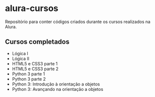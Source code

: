 # alura-cursos
Repositório para conter códigos criados durante os cursos realizados na Alura.

## Cursos completados

* Lógica I
* Lógica II
* HTML5 e CSS3 parte 1
* HTML5 e CSS3 parte 2
* Python 3 parte 1
* Python 3 parte 2
* Python 3: Introdução à orientação a objetos
* Python 3: Avançando na orientação a objetos
